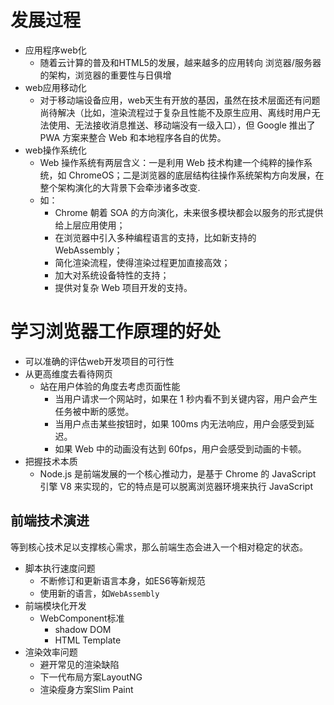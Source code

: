 # 发展过程

- 应用程序web化
	- 随着云计算的普及和HTML5的发展，越来越多的应用转向 浏览器/服务器 的架构，浏览器的重要性与日俱增
- web应用移动化
	- 对于移动端设备应用，web天生有开放的基因，虽然在技术层面还有问题尚待解决（比如，渲染流程过于复杂且性能不及原生应用、离线时用户无法使用、无法接收消息推送、移动端没有一级入口），但 Google 推出了 PWA 方案来整合 Web 和本地程序各自的优势。
- web操作系统化
	- Web 操作系统有两层含义：一是利用 Web 技术构建一个纯粹的操作系统，如 ChromeOS；二是浏览器的底层结构往操作系统架构方向发展，在整个架构演化的大背景下会牵涉诸多改变.
	- 如：
		- Chrome 朝着 SOA 的方向演化，未来很多模块都会以服务的形式提供给上层应用使用；
		- 在浏览器中引入多种编程语言的支持，比如新支持的 WebAssembly；
		- 简化渲染流程，使得渲染过程更加直接高效；
		- 加大对系统设备特性的支持；
		- 提供对复杂 Web 项目开发的支持。

# 学习浏览器工作原理的好处

- 可以准确的评估web开发项目的可行性
- 从更高维度去看待网页
	- 站在用户体验的角度去考虑页面性能
		- 当用户请求一个网站时，如果在 1 秒内看不到关键内容，用户会产生任务被中断的感觉。
		- 当用户点击某些按钮时，如果 100ms 内无法响应，用户会感受到延迟。
		- 如果 Web 中的动画没有达到 60fps，用户会感受到动画的卡顿。
- 把握技术本质
	- Node.js 是前端发展的一个核心推动力，是基于 Chrome 的 JavaScript 引擎 V8 来实现的，它的特点是可以脱离浏览器环境来执行 JavaScript

## 前端技术演进

等到核心技术足以支撑核心需求，那么前端生态会进入一个相对稳定的状态。

- 脚本执行速度问题
	- 不断修订和更新语言本身，如ES6等新规范
	- 使用新的语言，如`WebAssembly`
- 前端模块化开发
	- WebComponent标准
		- shadow DOM
		- HTML Template
- 渲染效率问题
	- 避开常见的渲染缺陷
	- 下一代布局方案LayoutNG
	- 渲染瘦身方案Slim Paint

